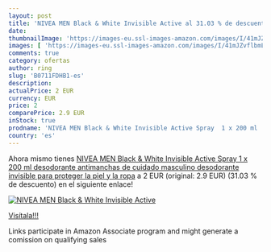 ```yaml
---
layout: post
title: 'NIVEA MEN Black & White Invisible Active al 31.03 % de descuento'
date: 
thumbnailImage: 'https://images-eu.ssl-images-amazon.com/images/I/41mJZvflbmL._SL200_.jpg'
images: [ 'https://images-eu.ssl-images-amazon.com/images/I/41mJZvflbmL._SL200_.jpg' ]
comments: true
category: ofertas
author: ring
slug: 'B0711FDHB1-es'
description:
actualPrice: 2 EUR
currency: EUR
price: 2
comparePrice: 2.9 EUR
inStock: true
prodname: 'NIVEA MEN Black & White Invisible Active Spray  1 x 200 ml   desodorante antimanchas de cuidado masculino  desodorante invisible para proteger la piel y la ropa'
country: 'es'
---
```


Ahora mismo tienes [NIVEA MEN Black & White Invisible Active Spray  1 x 200 ml   desodorante antimanchas de cuidado masculino  desodorante invisible para proteger la piel y la ropa](https://www.amazon.es/dp/B0711FDHB1/?tag=tolees-21) a 2 EUR (original: 2.9 EUR) (31.03 %  de descuento) en el siguiente enlace!

[![NIVEA MEN Black & White Invisible Active](https://images-eu.ssl-images-amazon.com/images/I/41mJZvflbmL._SL200_.jpg)](https://www.amazon.es/dp/B0711FDHB1/?tag=tolees-21)

[Visítala!!!](https://www.amazon.es/dp/B0711FDHB1/?tag=tolees-21)

Links participate in Amazon Associate program and might generate a comission on qualifying sales
